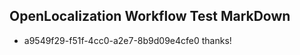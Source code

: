 ## OpenLocalization Workflow Test MarkDown
* a9549f29-f51f-4cc0-a2e7-8b9d09e4cfe0 thanks!

<!--HONumber=Aug16_HO3-->


